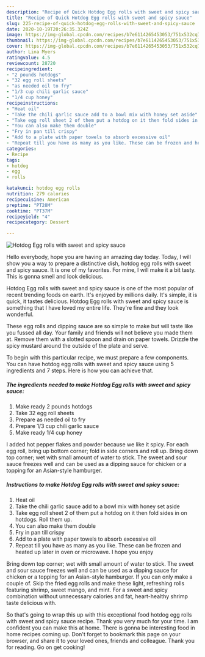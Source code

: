 ```yaml
---
description: "Recipe of Quick Hotdog Egg rolls with sweet and spicy sauce"
title: "Recipe of Quick Hotdog Egg rolls with sweet and spicy sauce"
slug: 225-recipe-of-quick-hotdog-egg-rolls-with-sweet-and-spicy-sauce
date: 2020-10-19T20:26:35.324Z
image: https://img-global.cpcdn.com/recipes/b7e6114265453053/751x532cq70/hotdog-egg-rolls-with-sweet-and-spicy-sauce-recipe-main-photo.jpg
thumbnail: https://img-global.cpcdn.com/recipes/b7e6114265453053/751x532cq70/hotdog-egg-rolls-with-sweet-and-spicy-sauce-recipe-main-photo.jpg
cover: https://img-global.cpcdn.com/recipes/b7e6114265453053/751x532cq70/hotdog-egg-rolls-with-sweet-and-spicy-sauce-recipe-main-photo.jpg
author: Lina Myers
ratingvalue: 4.5
reviewcount: 28720
recipeingredient:
- "2 pounds hotdogs"
- "32 egg roll sheets"
- "as needed oil to fry"
- "1/3 cup chili garlic sauce"
- "1/4 cup honey"
recipeinstructions:
- "Heat oil"
- "Take the chili garlic sauce add to a bowl mix with honey set aside"
- "Take egg roll sheet 2 of them put a hotdog on it then fold sides in on hotdogs. Roll them up."
- "You can also make them double"
- "Fry in pan till crispy"
- "Add to a plate with paper towels to absorb excessive oil"
- "Repeat till you have as many as you like. These can be frozen and heated up later in oven or microwave. I hope you enjoy"
categories:
- Recipe
tags:
- hotdog
- egg
- rolls

katakunci: hotdog egg rolls 
nutrition: 279 calories
recipecuisine: American
preptime: "PT28M"
cooktime: "PT37M"
recipeyield: "4"
recipecategory: Dessert

---
```



![Hotdog Egg rolls with sweet and spicy sauce](https://img-global.cpcdn.com/recipes/b7e6114265453053/751x532cq70/hotdog-egg-rolls-with-sweet-and-spicy-sauce-recipe-main-photo.jpg)

Hello everybody, hope you are having an amazing day today. Today, I will show you a way to prepare a distinctive dish, hotdog egg rolls with sweet and spicy sauce. It is one of my favorites. For mine, I will make it a bit tasty. This is gonna smell and look delicious.

Hotdog Egg rolls with sweet and spicy sauce is one of the most popular of recent trending foods on earth. It's enjoyed by millions daily. It's simple, it is quick, it tastes delicious. Hotdog Egg rolls with sweet and spicy sauce is something that I have loved my entire life. They're fine and they look wonderful.

These egg rolls and dipping sauce are so simple to make but will taste like you fussed all day. Your family and friends will not believe you made them at. Remove them with a slotted spoon and drain on paper towels. Drizzle the spicy mustard around the outside of the plate and serve.


To begin with this particular recipe, we must prepare a few components. You can have hotdog egg rolls with sweet and spicy sauce using 5 ingredients and 7 steps. Here is how you can achieve that.

<!--inarticleads1-->

##### The ingredients needed to make Hotdog Egg rolls with sweet and spicy sauce:

1. Make ready 2 pounds hotdogs
1. Take 32 egg roll sheets
1. Prepare as needed oil to fry
1. Prepare 1/3 cup chili garlic sauce
1. Make ready 1/4 cup honey


I added hot pepper flakes and powder because we like it spicy. For each egg roll, bring up bottom corner; fold in side corners and roll up. Bring down top corner; wet with small amount of water to stick. The sweet and sour sauce freezes well and can be used as a dipping sauce for chicken or a topping for an Asian-style hamburger. 

<!--inarticleads2-->

##### Instructions to make Hotdog Egg rolls with sweet and spicy sauce:

1. Heat oil
1. Take the chili garlic sauce add to a bowl mix with honey set aside
1. Take egg roll sheet 2 of them put a hotdog on it then fold sides in on hotdogs. Roll them up.
1. You can also make them double
1. Fry in pan till crispy
1. Add to a plate with paper towels to absorb excessive oil
1. Repeat till you have as many as you like. These can be frozen and heated up later in oven or microwave. I hope you enjoy


Bring down top corner; wet with small amount of water to stick. The sweet and sour sauce freezes well and can be used as a dipping sauce for chicken or a topping for an Asian-style hamburger. If you can only make a couple of. Skip the fried egg rolls and make these light, refreshing rolls featuring shrimp, sweet mango, and mint. For a sweet and spicy combination without unnecessary calories and fat, heart-healthy shrimp taste delicious with. 

So that's going to wrap this up with this exceptional food hotdog egg rolls with sweet and spicy sauce recipe. Thank you very much for your time. I am confident you can make this at home. There is gonna be interesting food in home recipes coming up. Don't forget to bookmark this page on your browser, and share it to your loved ones, friends and colleague. Thank you for reading. Go on get cooking!
